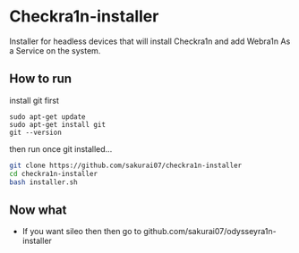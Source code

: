 # Checkra1n-installer
Installer for headless devices that will install Checkra1n and add Webra1n As a Service on the system.

## How to run
install git first

```
sudo apt-get update
sudo apt-get install git
git --version
```
then run once git installed...
```bash
git clone https://github.com/sakurai07/checkra1n-installer
cd checkra1n-installer
bash installer.sh
```

## Now what
- If you want sileo then then go to github.com/sakurai07/odysseyra1n-installer
